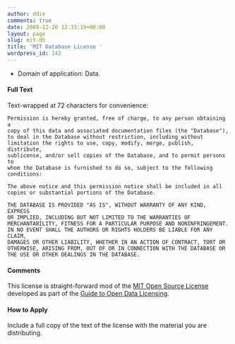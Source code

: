 ```yaml
---
author: ddie
comments: true
date: 2009-12-20 12:33:19+00:00
layout: page
slug: mit-db
title: 'MIT Database License '
wordpress_id: 143
---
```


 * Domain of application: Data.

#### Full Text 

Text-wrapped at 72 characters for convenience:

    Permission is hereby granted, free of charge, to any person obtaining a
    copy of this data and associated documentation files (the "Database"),
    to deal in the Database without restriction, including without
    limitation the rights to use, copy, modify, merge, publish, distribute,
    sublicense, and/or sell copies of the Database, and to permit persons to
    whom the Database is furnished to do so, subject to the following
    conditions:
    
    The above notice and this permission notice shall be included in all
    copies or substantial portions of the Database.
    
    THE DATABASE IS PROVIDED "AS IS", WITHOUT WARRANTY OF ANY KIND, EXPRESS
    OR IMPLIED, INCLUDING BUT NOT LIMITED TO THE WARRANTIES OF
    MERCHANTABILITY, FITNESS FOR A PARTICULAR PURPOSE AND NONINFRINGEMENT.
    IN NO EVENT SHALL THE AUTHORS OR RIGHTS HOLDERS BE LIABLE FOR ANY CLAIM,
    DAMAGES OR OTHER LIABILITY, WHETHER IN AN ACTION OF CONTRACT, TORT OR
    OTHERWISE, ARISING FROM, OUT OF OR IN CONNECTION WITH THE DATABASE OR
    THE USE OR OTHER DEALINGS IN THE DATABASE.

#### Comments 

This license is straight-forward mod of the [MIT Open Source License](http://www.opensource.org/licenses/mit-license.php) developed as part of the [Guide to Open Data Licensing](http://wiki.okfn.org/Open_Data_Licensing).

#### How to Apply 

Include a full copy of the text of the license with the material you are distributing.


